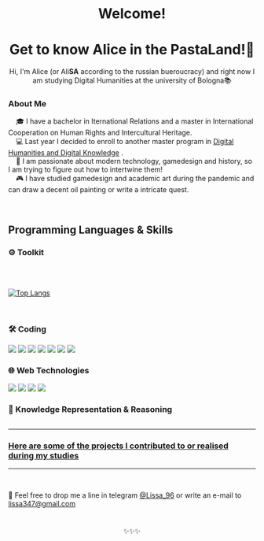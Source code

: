 <h1 align="center">Welcome!</h1>
<h1 align="center">Get to know Alice in the PastaLand!🍝</h1>

<p align="center">Hi, I'm Alice (or Ali<b>SA</b> according to the russian bueroucracy) and right now I am studying Digital Humanities at the university of Bologna📚<p>

### About Me

&nbsp;&nbsp;&nbsp;&nbsp;🎓 I have a bachelor in Iternational Relations and a master in International Cooperation on Human Rights and Intercultural Heritage.<br>
&nbsp;&nbsp;&nbsp;&nbsp;💻 Last year I decided to enroll to another master program in [Digital Humanities and Digital Knowledge](https://corsi.unibo.it/2cycle/DigitalHumanitiesKnowledge) .  
&nbsp;&nbsp;&nbsp;&nbsp;🎴 I am passionate about modern technology, gamedesign and history, so I am trying to figure out how to intertwine them!  
&nbsp;&nbsp;&nbsp;&nbsp;🎮 I have studied gamedesign and academic art during the pandemic and can draw a decent oil painting or write a intricate quest.

<br>

## Programming Languages & Skills

<h3>⚙️ Toolkit</h3>
  <br><br>
  
[![Top Langs](https://github-readme-stats.vercel.app/api/top-langs/?username=Alice-Ant&layout=donut-vertical&langs_count=20)](https://github.com/anuraghazra/github-readme-stats)

<br>
<h3>🛠️ Coding</h3>
<p align="left">
  <img src="https://img.*******Python"/>
  <img src="https://img.*******Jupyter"/>
  <img src="https://img.*******PyTorch"/>
  <img src="https://img.*******TensorFlow"/>
  <img src="https://img.*******SQL"/>
  <img src="https://img.*******LangChain"/>
  <img src="https://img.*******Pandas"/>

</p>

<h3>🌐 Web Technologies</h3>
<p align="left">
  <img src="https://img.*******HTML5"/>
  <img src="https://img.*******CSS3"/>
  <img src="https://img.*******JavaScript"/>
  <img src="https://img.*******Bootstrap"/>
</p>

<h3>🧠 Knowledge Representation & Reasoning</h3>
<p align="left">
  <img 
</p>

</details>


---
   <h3><a href="https://github.com/Alice-Ant/DHDK.Projects">Here are some of the projects I contributed to or realised during my studies</a></h3>

---
<br>

💬 Feel free to drop me a line in telegram [@Lissa_96](https://t.me/Lissa_96) or write an e-mail to [lissa347@gmail.com](mailto:lissa347@gmail.com)

#

<p align="center"> ✨✨✨ </p>
